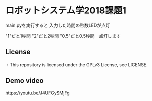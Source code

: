 # ロボットシステム学2018課題1
main.pyを実行すると
入力した時間の秒数LEDが点灯

"1"だと1秒間 "2"だと2秒間 "0.5"だと0.5秒間　点灯します

## License
・This repository is licensed under the GPLv3 License, see LICENSE.

## Demo video
https://youtu.be/J4UFGySMjFg
